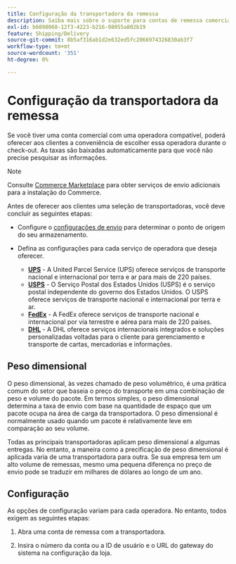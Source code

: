 ```yaml
---
title: Configuração da transportadora da remessa
description: Saiba mais sobre o suporte para contas de remessa comercial disponível para sua loja.
exl-id: b6098068-12f3-4223-b216-98055a802b19
feature: Shipping/Delivery
source-git-commit: 8b5af316ab1d2e632ed5fc2066974326830ab3f7
workflow-type: tm+mt
source-wordcount: '351'
ht-degree: 0%

---
```


# Configuração da transportadora da remessa

Se você tiver uma conta comercial com uma operadora compatível, poderá oferecer aos clientes a conveniência de escolher essa operadora durante o check-out. As taxas são baixadas automaticamente para que você não precise pesquisar as informações.

>[!NOTE]
>
>Consulte [Commerce Marketplace](../getting-started/commerce-marketplace.md) para obter serviços de envio adicionais para a instalação do Commerce.

Antes de oferecer aos clientes uma seleção de transportadoras, você deve concluir as seguintes etapas:

- Configure o [configurações de envio](shipping-settings.md) para determinar o ponto de origem do seu armazenamento.

- Defina as configurações para cada serviço de operadora que deseja oferecer.

   - [**UPS**](ups.md)  - A United Parcel Service (UPS) oferece serviços de transporte nacional e internacional por terra e ar para mais de 220 países.
   - [**USPS**](usps.md) - O Serviço Postal dos Estados Unidos (USPS) é o serviço postal independente do governo dos Estados Unidos. O USPS oferece serviços de transporte nacional e internacional por terra e ar.
   - [**FedEx**](fedex.md) - A FedEx oferece serviços de transporte nacional e internacional por via terrestre e aérea para mais de 220 países.
   - [**DHL**](dhl.md) - A DHL oferece serviços internacionais integrados e soluções personalizadas voltadas para o cliente para gerenciamento e transporte de cartas, mercadorias e informações.

## Peso dimensional

O peso dimensional, às vezes chamado de peso volumétrico, é uma prática comum do setor que baseia o preço do transporte em uma combinação de peso e volume do pacote. Em termos simples, o peso dimensional determina a taxa de envio com base na quantidade de espaço que um pacote ocupa na área de carga da transportadora. O peso dimensional é normalmente usado quando um pacote é relativamente leve em comparação ao seu volume.

Todas as principais transportadoras aplicam peso dimensional a algumas entregas. No entanto, a maneira como a precificação de peso dimensional é aplicada varia de uma transportadora para outra. Se sua empresa tem um alto volume de remessas, mesmo uma pequena diferença no preço de envio pode se traduzir em milhares de dólares ao longo de um ano.

## Configuração

As opções de configuração variam para cada operadora. No entanto, todos exigem as seguintes etapas:

1. Abra uma conta de remessa com a transportadora.

1. Insira o número da conta ou a ID de usuário e o URL do gateway do sistema na configuração da loja.
